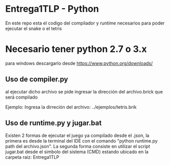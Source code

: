 # Entrega1TLP - Python

En este repo esta el codigo del compilador y runtime necesarios para poder ejecutar el snake o el tetris

# Necesario tener python 2.7 o 3.x

para windows descargarlo desde https://www.python.org/downloads/

## Uso de compiler.py

al ejecutar dicho archivo se pide ingresar la dirección del archivo.brick que será compilado

Ejemplo: Ingresa la dirreción del archivo: ../ejemplos/tetris.brik

## Uso de runtime.py y jugar.bat

Existen 2 formas de ejecutar el juego ya compilado desde el .json, la primera es desde la terminal del IDE con el comando "python runtime.py path del archivo.json".
La segunda forma consiste en utilizar el script jugar.bat desde el simbolo del sistema (CMD) estando ubicado en la carpeta raiz: Entrega1TLP

